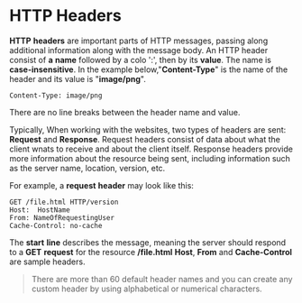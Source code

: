 # HTTP Headers

**HTTP** **headers** are important parts of HTTP messages, passing along additional information along with the message body.
An HTTP header consist of **a** **name** followed by a colo ':', then by its **value**. The name is **case-insensitive**. In the example below,"**Content-Type**" is the name of the header and its value is "**image/png**".

```
Content-Type: image/png
```

There are no line breaks between the header name and value.

Typically, When working with the websites, two types of headers are sent: **Request** and **Response**. Request headers consist of data about what the client wnats to receive and about the client itself. Response headers provide more information about the resource being sent, including information such as the server name, location, version, etc.

For example, a **request** **header** may look like this:

```
GET /file.html HTTP/version
Host:  HostName
From: NameOfRequestingUser
Cache-Control: no-cache
```
The **start** **line** describes the message, meaning the server should respond to a **GET** **request** for the resource **/file.html** **Host**, **From** and **Cache-Control** are sample headers.

>There are more than 60 default header names and you can create any custom header by using alphabetical or numerical characters.